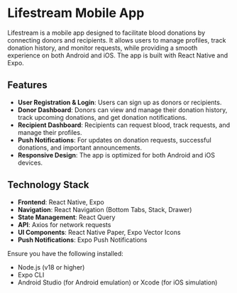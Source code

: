 # Lifestream Mobile App

Lifestream is a mobile app designed to facilitate blood donations by connecting donors and recipients. It allows users to manage profiles, track donation history, and monitor requests, while providing a smooth experience on both Android and iOS. The app is built with React Native and Expo.

## Features

- **User Registration & Login**: Users can sign up as donors or recipients.
- **Donor Dashboard**: Donors can view and manage their donation history, track upcoming donations, and get donation notifications.
- **Recipient Dashboard**: Recipients can request blood, track requests, and manage their profiles.
- **Push Notifications**: For updates on donation requests, successful donations, and important announcements.
- **Responsive Design**: The app is optimized for both Android and iOS devices.

## Technology Stack

- **Frontend**: React Native, Expo
- **Navigation**: React Navigation (Bottom Tabs, Stack, Drawer)
- **State Management**: React Query
- **API**: Axios for network requests
- **UI Components**: React Native Paper, Expo Vector Icons
- **Push Notifications**: Expo Push Notifications



Ensure you have the following installed:

- Node.js (v18 or higher)
- Expo CLI
- Android Studio (for Android emulation) or Xcode (for iOS simulation)

